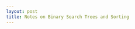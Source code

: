 ```yaml
---
layout: post
title: Notes on Binary Search Trees and Sorting
---
```


<script src="https://gist.github.com/1274469.js?file=merge.lhs"></script>

